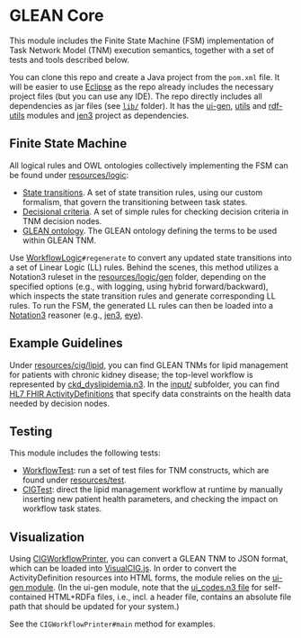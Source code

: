 # GLEAN Core

This module includes the Finite State Machine (FSM) implementation of Task Network Model (TNM) execution semantics, together with a set of tests and tools described below.

You can clone this repo and create a Java project from the `pom.xml` file. It will be easier to use [Eclipse](https://www.eclipse.org/ide/) as the repo already includes the necessary project files (but you can use any IDE). The repo directly includes all dependencies as jar files (see [`lib/`](lib) folder). It has the [ui-gen](https://github.com/william-vw/glean/tree/main/ui-gen), [utils](https://github.com/william-vw/glean/tree/main/utils) and [rdf-utils](https://github.com/william-vw/glean/tree/main/rdf-utils) modules and [jen3](https://github.com/william-vw/jen3) project as dependencies.

## Finite State Machine

All logical rules and OWL ontologies collectively implementing the FSM can be found under [resources/logic](src/main/resources/logic):
- [State transitions](src/main/resources/logic/workflow). A set of state transition rules, using our custom formalism, that govern the transitioning between task states.
- [Decisional criteria](src/main/resources/logic/condition/condition.n3). A set of simple rules for checking decision criteria in TNM decision nodes.
- [GLEAN ontology](src/main/resources/logic/glean.owl). The GLEAN ontology defining the terms to be used within GLEAN TNM.

Use [WorkflowLogic](src/main/java/wvw/glean/workflow/WorkflowLogic.java)`#regenerate` to convert any updated state transitions into a set of Linear Logic (LL) rules.
Behind the scenes, this method utilizes a Notation3 ruleset in the [resources/logic/gen](src/main/resources/logic/gen) folder, depending on the specified options (e.g., with logging, using hybrid forward/backward), which inspects the state transition rules and generate corresponding LL rules.
To run the FSM, the generated LL rules can then be loaded into a [Notation3](https://w3c.github.io/N3/spec/) reasoner (e.g., [jen3](https://github.com/william-vw/jen3), [eye](https://github.com/josd/eye)).

## Example Guidelines

Under [resources/cig/lipid](src/main/resources/cig/lipid), you can find GLEAN TNMs for lipid management for patients with chronic kidney disease; the top-level workflow is represented by [ckd_dyslipidemia.n3](src/main/resources/cig/lipid/ckd_dyslipidemia.n3). In the [input/](src/main/resources/cig/lipid/input) subfolder, you can find [HL7 FHIR ActivityDefinitions](https://www.hl7.org/fhir/activitydefinition.html) that specify data constraints on the health data needed by decision nodes. 

## Testing

This module includes the following tests:
- [WorkflowTest](src/main/java/wvw/glean/workflow/WorkflowTest.java): run a set of test files for TNM constructs, which are found under [resources/test](src/main/resources/test).
- [CIGTest](src/main/java/wvw/glean/cig/CIGTest.java): direct the lipid management workflow at runtime by manually inserting new patient health parameters, and checking the impact on workflow task states.

## Visualization

Using [CIGWorkflowPrinter](src/main/java/wvw/glean/cig/CIGWorkflowPrinter.java), you can convert a GLEAN TNM to JSON format, which can be loaded into [VisualCIG.js](https://github.com/william-vw/glean/tree/main/visualcig-js). In order to convert the ActivityDefinition resources into HTML forms, the module relies on the [ui-gen module](https://github.com/william-vw/glean/tree/main/ui-gen). (In the ui-gen module, note that the [ui_codes.n3 file](https://github.com/william-vw/glean/blob/main/ui-gen/src/main/resources/ui/html_rdfa/self_contained/ui_codes.n3) for self-contained HTML+RDFa files, i.e., incl. a header file, contains an absolute file path that should be updated for your system.)

See the `CIGWorkflowPrinter#main` method for examples.
